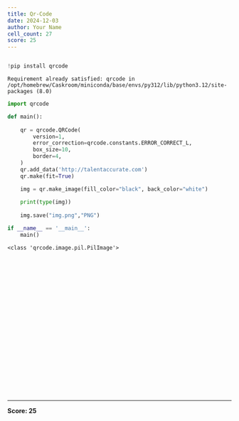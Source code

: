 ```yaml
---
title: Qr-Code
date: 2024-12-03
author: Your Name
cell_count: 27
score: 25
---
```


```python

```


```python
!pip install qrcode
```

    Requirement already satisfied: qrcode in /opt/homebrew/Caskroom/miniconda/base/envs/py312/lib/python3.12/site-packages (8.0)



```python
import qrcode
```


```python
def main():    
    
    qr = qrcode.QRCode(
        version=1,
        error_correction=qrcode.constants.ERROR_CORRECT_L,
        box_size=10,
        border=4,
    )
    qr.add_data('http://talentaccurate.com')
    qr.make(fit=True)

    img = qr.make_image(fill_color="black", back_color="white")    
    
    print(type(img))
    
    img.save("img.png","PNG")
```


```python
if __name__ == '__main__':
    main()

```

    <class 'qrcode.image.pil.PilImage'>



```python



```


```python

```


```python

```


```python

```


```python

```


```python

```


```python

```


```python

```


```python

```


```python

```


```python

```


```python

```


```python

```


```python

```


```python

```


```python

```


```python

```


```python

```


```python

```


```python

```


```python

```


```python

```


---
**Score: 25**
